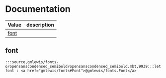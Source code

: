 # Documentation
|Value|description|
|---|---|
|[font](#font)||

## font

```moonbit
:::source,gmlewis/fonts-o/opensanscondensed_semibold/opensanscondensed_semibold.mbt,9939:::let font : <a href="gmlewis/fonts#Font">@gmlewis/fonts.Font</a>
```

